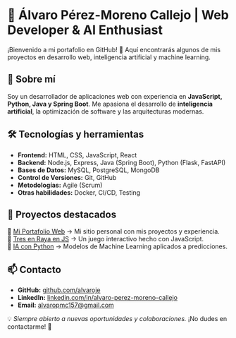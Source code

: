 # 🌟 Álvaro Pérez-Moreno Callejo | Web Developer & AI Enthusiast  

¡Bienvenido a mi portafolio en GitHub! 🚀 Aquí encontrarás algunos de mis proyectos en desarrollo web, inteligencia artificial y machine learning.

## 📜 Sobre mí  
Soy un desarrollador de aplicaciones web con experiencia en **JavaScript, Python, Java y Spring Boot**. Me apasiona el desarrollo de **inteligencia artificial**, la optimización de software y las arquitecturas modernas.

## 🛠️ Tecnologías y herramientas  
- **Frontend:** HTML, CSS, JavaScript, React  
- **Backend:** Node.js, Express, Java (Spring Boot), Python (Flask, FastAPI)  
- **Bases de Datos:** MySQL, PostgreSQL, MongoDB  
- **Control de Versiones:** Git, GitHub  
- **Metodologías:** Agile (Scrum)  
- **Otras habilidades:** Docker, CI/CD, Testing  

## 🚀 Proyectos destacados  
🔹 [Mi Portafolio Web](https://alvaroje.github.io/portfolio/) → Mi sitio personal con mis proyectos y experiencia.  
🔹 [Tres en Raya en JS](https://github.com/tuusuario/tres-en-raya) → Un juego interactivo hecho con JavaScript.  
🔹 [IA con Python](https://github.com/tuusuario/ia-proyecto) → Modelos de Machine Learning aplicados a predicciones.  

## 📫 Contacto  
- **GitHub:** [github.com/alvaroje](https://github.com/alvaroje)  
- **LinkedIn:** [linkedin.com/in/alvaro-perez-moreno-callejo](https://www.linkedin.com/in/alvaro-perez-moreno-callejo-82506026a/)  
- **Email:** [alvaropmc157@gmail.com](mailto:alvaropmc157@gmail.com)  

💡 *Siempre abierto a nuevas oportunidades y colaboraciones.* ¡No dudes en contactarme! 🚀  
